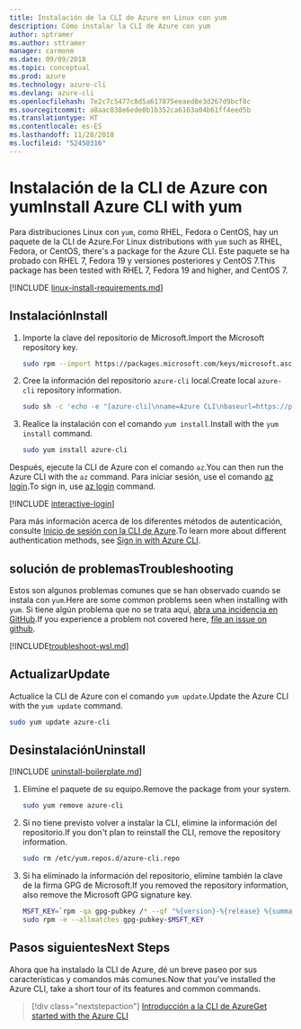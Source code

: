 ```yaml
---
title: Instalación de la CLI de Azure en Linux con yum
description: Cómo instalar la CLI de Azure con yum
author: sptramer
ms.author: sttramer
manager: carmonm
ms.date: 09/09/2018
ms.topic: conceptual
ms.prod: azure
ms.technology: azure-cli
ms.devlang: azure-cli
ms.openlocfilehash: 7e2c7c5477c8d5a617875eeaed8e3d267d9bcf8c
ms.sourcegitcommit: a8aac038e6ede0b1b352ca6163a04b61ff4eed5b
ms.translationtype: HT
ms.contentlocale: es-ES
ms.lasthandoff: 11/28/2018
ms.locfileid: "52450316"
---
```

# <a name="install-azure-cli-with-yum"></a><span data-ttu-id="e9fb5-103">Instalación de la CLI de Azure con yum</span><span class="sxs-lookup"><span data-stu-id="e9fb5-103">Install Azure CLI with yum</span></span>

<span data-ttu-id="e9fb5-104">Para distribuciones Linux con `yum`, como RHEL, Fedora o CentOS, hay un paquete de la CLI de Azure.</span><span class="sxs-lookup"><span data-stu-id="e9fb5-104">For Linux distributions with  `yum` such as RHEL, Fedora, or CentOS, there's a package for the Azure CLI.</span></span> <span data-ttu-id="e9fb5-105">Este paquete se ha probado con RHEL 7, Fedora 19 y versiones posteriores y CentOS 7.</span><span class="sxs-lookup"><span data-stu-id="e9fb5-105">This package has been tested with RHEL 7, Fedora 19 and higher, and CentOS 7.</span></span>

[!INCLUDE [linux-install-requirements.md](includes/linux-install-requirements.md)]

## <a name="install"></a><span data-ttu-id="e9fb5-106">Instalación</span><span class="sxs-lookup"><span data-stu-id="e9fb5-106">Install</span></span>

1. <span data-ttu-id="e9fb5-107">Importe la clave del repositorio de Microsoft.</span><span class="sxs-lookup"><span data-stu-id="e9fb5-107">Import the Microsoft repository key.</span></span>

   ```bash
   sudo rpm --import https://packages.microsoft.com/keys/microsoft.asc
   ```

2. <span data-ttu-id="e9fb5-108">Cree la información del repositorio `azure-cli` local.</span><span class="sxs-lookup"><span data-stu-id="e9fb5-108">Create local `azure-cli` repository information.</span></span>

   ```bash
   sudo sh -c 'echo -e "[azure-cli]\nname=Azure CLI\nbaseurl=https://packages.microsoft.com/yumrepos/azure-cli\nenabled=1\ngpgcheck=1\ngpgkey=https://packages.microsoft.com/keys/microsoft.asc" > /etc/yum.repos.d/azure-cli.repo'
   ```

3. <span data-ttu-id="e9fb5-109">Realice la instalación con el comando `yum install`.</span><span class="sxs-lookup"><span data-stu-id="e9fb5-109">Install with the `yum install` command.</span></span>

   ```bash
   sudo yum install azure-cli
   ```

<span data-ttu-id="e9fb5-110">Después, ejecute la CLI de Azure con el comando `az`.</span><span class="sxs-lookup"><span data-stu-id="e9fb5-110">You can then run the Azure CLI with the `az` command.</span></span> <span data-ttu-id="e9fb5-111">Para iniciar sesión, use el comando [az login](/cli/azure/reference-index#az-login).</span><span class="sxs-lookup"><span data-stu-id="e9fb5-111">To sign in, use [az login](/cli/azure/reference-index#az-login) command.</span></span>

[!INCLUDE [interactive-login](includes/interactive-login.md)]

<span data-ttu-id="e9fb5-112">Para más información acerca de los diferentes métodos de autenticación, consulte [Inicio de sesión con la CLI de Azure](authenticate-azure-cli.md).</span><span class="sxs-lookup"><span data-stu-id="e9fb5-112">To learn more about different authentication methods, see [Sign in with Azure CLI](authenticate-azure-cli.md).</span></span>

## <a name="troubleshooting"></a><span data-ttu-id="e9fb5-113">solución de problemas</span><span class="sxs-lookup"><span data-stu-id="e9fb5-113">Troubleshooting</span></span>

<span data-ttu-id="e9fb5-114">Estos son algunos problemas comunes que se han observado cuando se instala con `yum`.</span><span class="sxs-lookup"><span data-stu-id="e9fb5-114">Here are some common problems seen when installing with `yum`.</span></span> <span data-ttu-id="e9fb5-115">Si tiene algún problema que no se trata aquí, [abra una incidencia en GitHub](https://github.com/Azure/azure-cli/issues).</span><span class="sxs-lookup"><span data-stu-id="e9fb5-115">If you experience a problem not covered here, [file an issue on github](https://github.com/Azure/azure-cli/issues).</span></span>

[!INCLUDE[troubleshoot-wsl.md](includes/troubleshoot-wsl.md)]

## <a name="update"></a><span data-ttu-id="e9fb5-116">Actualizar</span><span class="sxs-lookup"><span data-stu-id="e9fb5-116">Update</span></span>

<span data-ttu-id="e9fb5-117">Actualice la CLI de Azure con el comando `yum update`.</span><span class="sxs-lookup"><span data-stu-id="e9fb5-117">Update the Azure CLI with the `yum update` command.</span></span>

```bash
sudo yum update azure-cli
```

## <a name="uninstall"></a><span data-ttu-id="e9fb5-118">Desinstalación</span><span class="sxs-lookup"><span data-stu-id="e9fb5-118">Uninstall</span></span>

[!INCLUDE [uninstall-boilerplate.md](includes/uninstall-boilerplate.md)]

1. <span data-ttu-id="e9fb5-119">Elimine el paquete de su equipo.</span><span class="sxs-lookup"><span data-stu-id="e9fb5-119">Remove the package from your system.</span></span>

   ```bash
   sudo yum remove azure-cli
   ```

2. <span data-ttu-id="e9fb5-120">Si no tiene previsto volver a instalar la CLI, elimine la información del repositorio.</span><span class="sxs-lookup"><span data-stu-id="e9fb5-120">If you don't plan to reinstall the CLI, remove the repository information.</span></span>

   ```bash
   sudo rm /etc/yum.repos.d/azure-cli.repo
   ```

3. <span data-ttu-id="e9fb5-121">Si ha eliminado la información del repositorio, elimine también la clave de la firma GPG de Microsoft.</span><span class="sxs-lookup"><span data-stu-id="e9fb5-121">If you removed the repository information, also remove the Microsoft GPG signature key.</span></span>

   ```bash
   MSFT_KEY=`rpm -qa gpg-pubkey /* --qf "%{version}-%{release} %{summary}\n" | grep Microsoft | awk '{print $1}'`
   sudo rpm -e --allmatches gpg-pubkey-$MSFT_KEY
   ```

## <a name="next-steps"></a><span data-ttu-id="e9fb5-122">Pasos siguientes</span><span class="sxs-lookup"><span data-stu-id="e9fb5-122">Next Steps</span></span>

<span data-ttu-id="e9fb5-123">Ahora que ha instalado la CLI de Azure, dé un breve paseo por sus características y comandos más comunes.</span><span class="sxs-lookup"><span data-stu-id="e9fb5-123">Now that you've installed the Azure CLI, take a short tour of its features and common commands.</span></span>

> [!div class="nextstepaction"]
> [<span data-ttu-id="e9fb5-124">Introducción a la CLI de Azure</span><span class="sxs-lookup"><span data-stu-id="e9fb5-124">Get started with the Azure CLI</span></span>](get-started-with-azure-cli.md)
